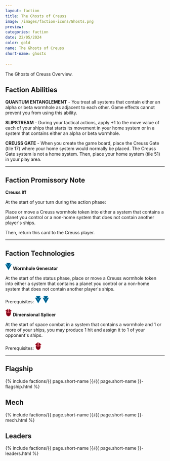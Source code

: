 ```yaml
---
layout: faction
title: The Ghosts of Creuss
image: /images/faction-icons/Ghosts.png
preview: 
categories: faction
date: 22/05/2024
color: gold
name: The Ghosts of Creuss
short-name: ghosts

---
```


The Ghosts of Creuss Overview.

## Faction Abilities
**QUANTUM ENTANGLEMENT** - You treat all systems that contain either an alpha or beta wormhole as adjacent to each other. Game effects cannot prevent you from using this ability.


**SLIPSTREAM** - During your tactical actions, apply +1 to the move value of each of your ships that starts its movement in your home system or in a system that contains either an alpha or beta wormhole.

**CREUSS GATE** - When you create the game board, place the Creuss Gate (tile 17) where your home system would normally be placed. The Creuss Gate system is not a home system. Then, place your home system (tile 51) in your play area.

___

## Faction Promissory Note
**Creuss Iff** 

At the start of your turn during the action phase:

Place or move a Creuss wormhole token into either a system that contains a planet you control or a non-home system that does not contain another player's ships.

Then, return this card to the Creuss player.

___

## Faction Technologies
![](/images/tech-icon/propulsion.png) **Wormhole Generator**

At the start of the status phase, place or move a Creuss wormhole token into either a system that contains a planet you control or a non-home system that does not contain another player's ships.

Prerequisites: ![](/images/tech-icon/propulsion.png) ![](/images/tech-icon/propulsion.png)


![](/images/tech-icon/warfare.png) **Dimensional Splicer**

At the start of space combat in a system that contains a wormhole and 1 or more of your ships, you may produce 1 hit and assign it to 1 of your opponent's ships.

Prerequisites: ![](/images/tech-icon/warfare.png)

___

## Flagship

 {% include factions/{{ page.short-name }}/{{ page.short-name }}-flagship.html %}

## Mech

 {% include factions/{{ page.short-name }}/{{ page.short-name }}-mech.html %}

## Leaders

 {% include factions/{{ page.short-name }}/{{ page.short-name }}-leaders.html %}
